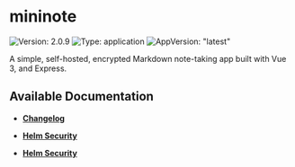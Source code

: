 # mininote

![Version: 2.0.9](https://img.shields.io/badge/Version-2.0.9-informational?style=flat-square) ![Type: application](https://img.shields.io/badge/Type-application-informational?style=flat-square) ![AppVersion: "latest"](https://img.shields.io/badge/AppVersion-"latest"-informational?style=flat-square)

A simple, self-hosted, encrypted Markdown note-taking app built with Vue 3, and Express.

## Available Documentation

- [**Changelog**](CHANGELOG)

- [**Helm Security**](container-security)

- [**Helm Security**](helm-security)

